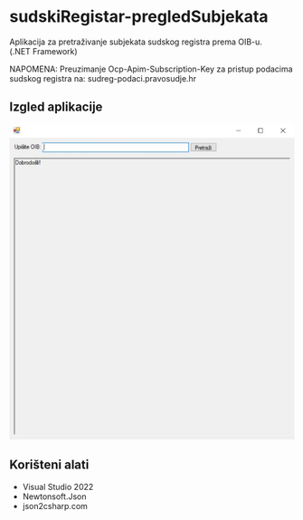 # sudskiRegistar-pregledSubjekata
Aplikacija za pretraživanje subjekata sudskog registra prema OIB-u.  
(.NET Framework)  

NAPOMENA: Preuzimanje Ocp-Apim-Subscription-Key za pristup podacima sudskog registra na: sudreg-podaci.pravosudje.hr

## Izgled aplikacije

![Alt text](/Images/app-screenshot.jpg "Aplikacija")

## Korišteni alati
- Visual Studio 2022
- Newtonsoft.Json
- json2csharp.com
